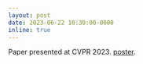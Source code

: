 ```yaml
---
layout: post
date: 2023-06-22 10:30:00-0000
inline: true
---
```


Paper presented at CVPR 2023. [poster](/assets/files/pvo_poster.pdf).
